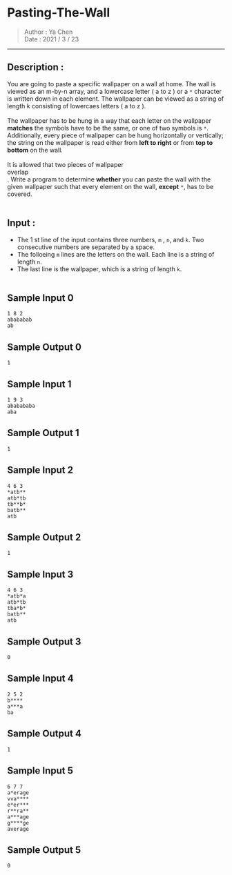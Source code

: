 # Pasting-The-Wall

> Author : Ya Chen <br>
> Date : 2021 / 3 / 23

---

## Description :

You are going to paste a specific wallpaper on a wall at home. The wall is viewed as an m-by-n array, and a lowercase letter ( a to z ) or a `*` character is written down in each element. The wallpaper can be viewed as a string of length k consisting of lowercaes letters ( a to z ).<br>
<br>
The wallpaper has to be hung in a way that each letter on the wallpaper <b>matches</b> the symbols have to be the same, or one of two symbols is `*`.<br>
Additionally, every piece of wallpaper can be hung horizontally or vertically; the string on the wallpaper is read either from <b>left to right</b> or from <b>top to bottom</b> on the wall.<br>
<br>
It is allowed that two pieces of wallpaper <br>overlap<br>. Write a program to determine <b>whether</b> you can paste the wall with the given wallpaper such that every element on the wall, <b>except</b> `*`, has to be covered.<br>
<br>

## Input :

- The 1 st line of the input contains three numbers, `m` , `n`, and `k`. Two consecutive numbers are separated by a space.
- The folloeing `m` lines are the letters on the wall. Each line is a string of length `n`.
- The last line is the wallpaper, which is a string of length `k`.
  <br>
  <br>

## Sample Input 0

```
1 8 2
abababab
ab
```

## Sample Output 0

```
1
```

## Sample Input 1

```
1 9 3
ababababa
aba
```

## Sample Output 1

```
1
```

## Sample Input 2

```
4 6 3
*atb**
atb*tb
tb**b*
batb**
atb
```

## Sample Output 2

```
1
```

## Sample Input 3

```
4 6 3
*atb*a
atb*tb
tba*b*
batb**
atb
```

## Sample Output 3

```
0
```

## Sample Input 4

```
2 5 2
b****
a***a
ba
```

## Sample Output 4

```
1
```

## Sample Input 5

```
6 7 7
a*erage
vva****
e*er***
r**ra**
a***age
g****ge
average
```

## Sample Output 5

```
0
```
